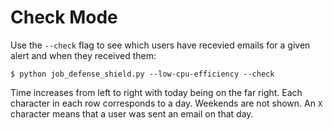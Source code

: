 # Check Mode

Use the `--check` flag to see which users have recevied emails for a given alert and when they received them:

```
$ python job_defense_shield.py --low-cpu-efficiency --check
```

Time increases from left to right with today being on the far right.
Each character in each row corresponds to a day. Weekends are not shown.
An `X` character means that a user was sent an email on that day.
